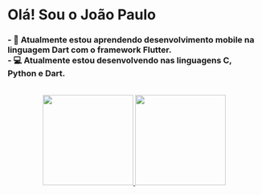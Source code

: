 ### <H1>Olá! Sou o João Paulo</H1>
<h3>
-  🌱  Atualmente estou aprendendo desenvolvimento mobile na linguagem Dart com o framework Flutter. </br> 
-  💻  Atualmente estou desenvolvendo nas linguagens C, Python e Dart.
</h3>

</br>

<!--
**Joaopaulop/joaopaulop** is a ✨ _special_ ✨ repository because its `README.md` (this file) appears on your GitHub profile.

Here are some ideas to get you started:

- 🔭 I’m currently working on ...
- 🌱 I’m currently learning ...
- 👯 I’m looking to collaborate on ...
- 🤔 I’m looking for help with ...
- 💬 Ask me about ...
- 📫 How to reach me: ...
- 😄 Pronouns: ...
- ⚡ Fun fact: ...
-->

<div align="center">
  <a href="https://github.com/joaopaulop">
  <img height="180em" src="https://github-readme-stats.vercel.app/api?username=Joaopaulop&show_icons=true&theme=tokyonight"/>
  <img height = "180em" src="https://github-readme-stats.vercel.app/api/top-langs/?username=joaopaulop&layout=compact&include_all_commits=true&count_private=true&theme=tokyonight"/>
</div>
